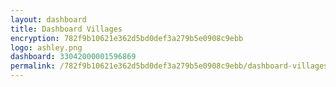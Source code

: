 ```yaml
---
layout: dashboard
title: Dashboard Villages
encryption: 782f9b10621e362d5bd0def3a279b5e0908c9ebb
logo: ashley.png
dashboard: 33042000001596869
permalink: /782f9b10621e362d5bd0def3a279b5e0908c9ebb/dashboard-villages/
---
```



